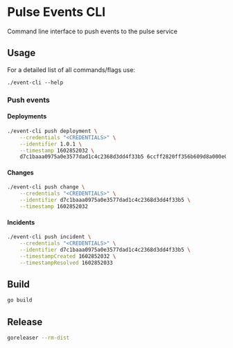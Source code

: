 # Pulse Events CLI

Command line interface to push events to the pulse service

## Usage

For a detailed list of all commands/flags use:

```
./event-cli --help
```

### Push events

#### Deployments

```sh
./event-cli push deployment \
    --credentials "<CREDENTIALS>" \
    --identifier 1.0.1 \
    --timestamp 1602852032 \
    d7c1baaa0975a0e3577dad1c4c2368d3dd4f33b5 6ccff2820ff356b609d8a000e082af866d144cc8
```

#### Changes

```sh
./event-cli push change \
    --credentials "<CREDENTIALS>" \
    --identifier d7c1baaa0975a0e3577dad1c4c2368d3dd4f33b5 \
    --timestamp 1602852032
```

#### Incidents

```sh
./event-cli push incident \
    --credentials "<CREDENTIALS>" \
    --identifier d7c1baaa0975a0e3577dad1c4c2368d3dd4f33b5 \
    --timestampCreated 1602852032 \
    --timestampResolved 1602852033
```

## Build

```sh
go build
```

## Release

```sh
goreleaser --rm-dist
```
